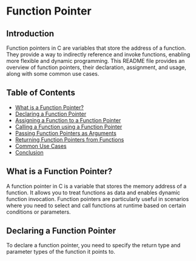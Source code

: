 # Function Pointer

## Introduction

Function pointers in C are variables that store the address of a function. They provide a way to indirectly reference and invoke functions, enabling more flexible and dynamic programming. This README file provides an overview of function pointers, their declaration, assignment, and usage, along with some common use cases.

## Table of Contents

- [What is a Function Pointer?](#what-is-a-function-pointer)
- [Declaring a Function Pointer](#declaring-a-function-pointer)
- [Assigning a Function to a Function Pointer](#assigning-a-function-to-a-function-pointer)
- [Calling a Function using a Function Pointer](#calling-a-function-using-a-function-pointer)
- [Passing Function Pointers as Arguments](#passing-function-pointers-as-arguments)
- [Returning Function Pointers from Functions](#returning-function-pointers-from-functions)
- [Common Use Cases](#common-use-cases)
- [Conclusion](#conclusion)

## What is a Function Pointer?

A function pointer in C is a variable that stores the memory address of a function. It allows you to treat functions as data and enables dynamic function invocation. Function pointers are particularly useful in scenarios where you need to select and call functions at runtime based on certain conditions or parameters.

## Declaring a Function Pointer

To declare a function pointer, you need to specify the return type and parameter types of the function it points to. 

